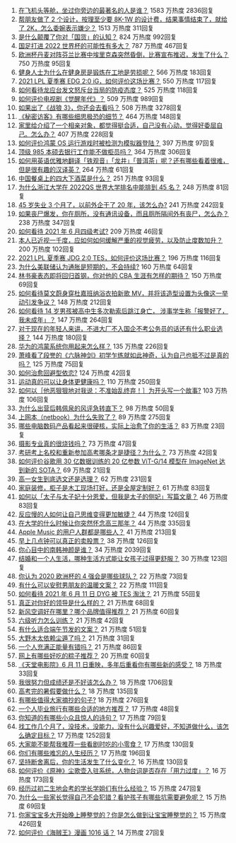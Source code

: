 1. [在飞机头等舱，坐过你旁边的最著名的人是谁？](https://www.zhihu.com/question/359274010) 1583 万热度 2836回复
1. [帮朋友做了 2 个设计，按理至少要 8K-1W 的设计费，结果事情结束了，就给了 2K，怎么委婉表示嫌少？](https://www.zhihu.com/question/463290636) 1513 万热度 311回复
1. [是什么颠覆了你对「国货」的认知？](https://www.zhihu.com/question/393795608) 824 万热度 992回复
1. [国足打进 2022 世界杯的可能性有多大？](https://www.zhihu.com/question/461141381) 787 万热度 467回复
1. [欧洲杯丹麦对阵芬兰比赛中埃里克森突然昏倒，比赛宣布推迟，发生了什么？](https://www.zhihu.com/question/464718978) 750 万热度 95回复
1. [健身人士为什么在健身房是锻炼在工地是劳损呢？](https://www.zhihu.com/question/464396509) 566 万热度 183回复
1. [2021 LPL 夏季赛 EDG 2:0 iG，如何评价这场比赛？](https://www.zhihu.com/question/464667070) 550 万热度 117回复
1. [如何看待龙应台发文怒斥台当局的防疫态度？](https://www.zhihu.com/question/464654838) 525 万热度 118回复
1. [如何评价电视剧《觉醒年代》？](https://www.zhihu.com/question/392105758) 509 万热度 989回复
1. [如果出了《战狼 3》，你还会去看吗？](https://www.zhihu.com/question/397047057) 508 万热度 3278回复
1. [《秘密访客》有哪些细思极恐的细节？](https://www.zhihu.com/question/457256716) 464 万热度 148回复
1. [家里给介绍了一个相亲对象，都觉得挺合适，自己没有心动，觉得好委屈自己。怎么办？](https://www.zhihu.com/question/447849056) 407 万热度 228回复
1. [如何评价鸿蒙 OS 运行游戏时被检测为模拟器登陆？](https://www.zhihu.com/question/459489830) 397 万热度 97回复
1. [顶级 985 本硕去银行工作能不做柜员吗？](https://www.zhihu.com/question/424570443) 364 万热度 306回复
1. [如何用英语优雅地翻译「铁观音」「龙井」「普洱茶」呢？还有哪些看着很难，但是很有趣的汉译英？](https://www.zhihu.com/question/464627996) 264 万热度 61回复
1. [中国餐桌上的四大下酒菜是什么？](https://www.zhihu.com/question/462205949) 251 万热度 93回复
1. [为什么浙江大学在 2022QS 世界大学排名中能排到 45 名？](https://www.zhihu.com/question/464178214) 248 万热度 81回复
1. [45 岁失业 3 个月了，以前外企干了 20 年，该怎么办?](https://www.zhihu.com/question/453104891) 241 万热度 242回复
1. [如果丧尸爆发，你在厕所，没有通讯设备，而且厕所隔间外有丧尸，怎么办？](https://www.zhihu.com/question/432520725) 238 万热度 347回复
1. [如何看待 2021 年 6 月四级考试?](https://www.zhihu.com/question/464587609) 209 万热度 46回复
1. [本人已近视一千度，应如何如何缓解严重的视觉疲劳，以及防止度数加升？](https://www.zhihu.com/question/450542654) 200 万热度 102回复
1. [2021 LPL 夏季赛 JDG 2:0 TES，如何评价这场比赛？](https://www.zhihu.com/question/464638008) 196 万热度 116回复
1. [为什么美联储认为通胀是短期的，不会持续?](https://www.zhihu.com/question/461935081) 160 万热度 64回复
1. [林书豪表态即将回归首钢，你对他的 CBA 生涯有怎样的期待？](https://www.zhihu.com/question/464586085) 150 万热度 69回复
1. [如何看待莫文蔚身穿杜嘉班纳浴衣拍新歌 MV，并将该造型设置为头像这一举动引发争议？](https://www.zhihu.com/question/464608586) 148 万热度 212回复
1. [如何看待 14 岁男孩被高中生多次勒索后跳江身亡， 涉事学生称「报警好了，我未成年」？](https://www.zhihu.com/question/464277122) 147 万热度 264回复
1. [对于现在的年轻人来讲，不进大厂不入国企不考公务员的话还有什么职业选择？](https://www.zhihu.com/question/454832676) 144 万热度 180回复
1. [华为的鸿蒙系统你用起来怎么样？](https://www.zhihu.com/question/459846239) 135 万热度 226回复
1. [萧峰看了段誉的《六脉神剑》初学乍练就如此神奇，认为自己也抵不过是真的吗？](https://www.zhihu.com/question/458188685) 125 万热度 75回复
1. [如何治愈回避型依恋?](https://www.zhihu.com/question/318959311) 124 万热度 42回复
1. [运动真的可以让身体更健康吗？](https://www.zhihu.com/question/453841541) 110 万热度 250回复
1. [如何以［他恶狠狠地对我说：不准始乱终弃！］为开头写一个故事?](https://www.zhihu.com/question/458410036) 103 万热度 106回复
1. [为什么出营后韩佩泉的风评急转直下？](https://www.zhihu.com/question/464027254) 98 万热度 50回复
1. [上网本（netbook）为什么失败了？](https://www.zhihu.com/question/455119734) 89 万热度 275回复
1. [哪些电脑数码产品看起来很硬核，实际上治愈了你的生活？](https://www.zhihu.com/question/464339007) 83 万热度 23回复
1. [摄影专业真的很烧钱吗？](https://www.zhihu.com/question/447180090) 73 万热度 47回复
1. [考研考上名校和重新参加高考哪条才是捷径？为什么？](https://www.zhihu.com/question/462328775) 73 万热度 42回复
1. [如何评价谷歌用 30 亿数据训练的 20 亿参数 ViT-G/14 模型在 ImageNet 达到新的 SOTA？](https://www.zhihu.com/question/464023038) 69 万热度 21回复
1. [高一女生到底选文还是选理？](https://www.zhihu.com/question/462365131) 62 万热度 231回复
1. [家庭装修，柜子是木工现场打好，还是全屋定制好？](https://www.zhihu.com/question/443774230) 61 万热度 83回复
1. [如何以「太子与太子妃十分恩爱，但我是太子的侧妃」写篇文章？](https://www.zhihu.com/question/443793653) 46 万热度 83回复
1. [反应慢的人如何让自己思维变得更加敏捷？](https://www.zhihu.com/question/23969437) 44 万热度 126回复
1. [在大学的什么时候让你突然怀念高三那年？](https://www.zhihu.com/question/460846707) 44 万热度 335回复
1. [Apple Music 的用户人群都是哪些人？](https://www.zhihu.com/question/463554140) 41 万热度 213回复
1. [早上几点钟可以真正的卖股票？](https://www.zhihu.com/question/448205360) 38 万热度 126回复
1. [你心目中的南韩神颜是谁？](https://www.zhihu.com/question/393504339) 34 万热度 2039回复
1. [结婚和一个人生活，哪种生活方式能让女孩子过得更舒服？](https://www.zhihu.com/question/463972621) 30 万热度 123回复
1. [你认为 2020 欧洲杯的 4 强会是哪些球队？](https://www.zhihu.com/question/406108920) 22 万热度 73回复
1. [有什么可以安慰男朋友的温暖文案？](https://www.zhihu.com/question/451064358) 22 万热度 111回复
1. [如何看待 2021 年 6 月 11 日 DYG 被 TES 淘汰？](https://www.zhihu.com/question/464548241) 21 万热度 55回复
1. [真正对你好的领导是什么样的？](https://www.zhihu.com/question/321379110) 21 万热度 68回复
1. [新风空调好在哪里？哪个品牌值得推荐？](https://www.zhihu.com/question/386800890) 21 万热度 60回复
1. [六级听力怎么训练？](https://www.zhihu.com/question/29649329) 21 万热度 42回复
1. [有什么适合端午节发的文案？](https://www.zhihu.com/question/463006524) 21 万热度 51回复
1. [大野木太依赖尘遁了吗？](https://www.zhihu.com/question/464336150) 21 万热度 31回复
1. [一个人充满正能量有错吗？](https://www.zhihu.com/question/462816569) 21 万热度 86回复
1. [网上有哪些好吃的粽子推荐？](https://www.zhihu.com/question/324727371) 20 万热度 60回复
1. [《天堂电影院》6 月 11 日重映，多年后重看你有哪些新的感受？](https://www.zhihu.com/question/464176183) 18 万热度 33回复
1. [我很努力但成绩还是不好该怎么办？](https://www.zhihu.com/question/457443941) 18 万热度 1706回复
1. [高考完的暑假要做什么？](https://www.zhihu.com/question/389477306) 18 万热度 135回复
1. [有哪些值得大家摘抄的句子?](https://www.zhihu.com/question/432298917) 18 万热度 276回复
1. [一个人毕业旅行有哪些合适的地方推荐？](https://www.zhihu.com/question/462789810) 17 万热度 48回复
1. [你知道的有哪些小众且惊人的诗句？](https://www.zhihu.com/question/459403103) 17 万热度 79回复
1. [找工作几个月了，没技术，没能力，没有什么兴趣爱好，不知道做什么，该怎么确定目标？](https://www.zhihu.com/question/52398927) 17 万热度 1252回复
1. [大家能不能帮我推荐一些看剧时吃的小零食？](https://www.zhihu.com/question/447079667) 17 万热度 130回复
1. [你们有哪些难忘的人生经历？](https://www.zhihu.com/question/28780467) 17 万热度 196回复
1. [坚持断舍离后，你的生活发生了什么变化？](https://www.zhihu.com/question/391206998) 16 万热度 130回复
1. [如何评价《原神》尘歌壶入驻系统，人物台词是否存在「用力过度」？](https://www.zhihu.com/question/464067466) 16 万热度 173回复
1. [经历过初二生地会考的学长学姐们有什么经验？](https://www.zhihu.com/question/374298340) 15 万热度 247回复
1. [为什么一些家长觉得自己不会犯错？看护孩子有哪些坑需要避免呢？](https://www.zhihu.com/question/464336498) 15 万热度 69回复
1. [你家宝宝多大开始晚上睡整觉的？你是怎么做到让宝宝睡整觉的？](https://www.zhihu.com/question/372845449) 15 万热度 426回复
1. [如何评价《海贼王》漫画 1016 话？](https://www.zhihu.com/question/464186718) 14 万热度 27回复